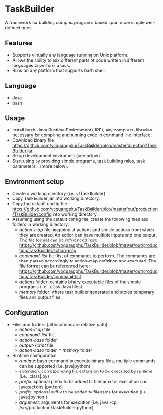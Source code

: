 # TaskBuilder
A framework for building complex programs based upon more simple well-defined ones

## Features
* Supports virtually any language running on Unix platform.
* Allows the ability to mix different parts of code written in different languages to perform a task.
* Runs on any platform that supports bash shell.

## Language
* Java
* bash

## Usage
* Install bash, Java Runtime Environment (JRE), any compilers, libraries necessary for compiling and running code in command line interface.
* Download binary file https://github.com/voquangphu/TaskBuilder/blob/master/directory/TaskBuilder.jar
* Setup development enviroment (see below).
* Start using by providing simple programs, task building rules, task parameters... (more below).

## Environment setup
* Create a working directory (i.e. ~/TaskBuilder)
* Copy TaskBuilder.jar into working directory.
* Copy the default config file https://github.com/voquangphu/TaskBuilder/blob/master/out/production/TaskBuilder/config into working directory.
* Assuming using the default config file, create the following files and folders in working directory.
  * <i>action-map</i> file: mapping of actions and simple actions from which they are created. An action can have multiple inputs and one output. The file format can be referenced here: https://github.com/voquangphu/TaskBuilder/blob/master/out/production/TaskBuilder/action-map
  * <i>command-list</i> file: list of commands to perform. The commands are then parsed accordingly to action-map definition and executed. The file format can be referenced here: https://github.com/voquangphu/TaskBuilder/blob/master/out/production/TaskBuilder/command-list
  * <i>actions</i> folder: contains binary executable files of the simple programs (i.e. .class Java files)
  * <i>memory</i> folder: where task builder generates and stores temporary files and output files.

## Configuration
* Files and folders (all locations are relative path)
  * <i>action-map</i> file
  * <i>command-list</i> file
  * <i>action-base</i> folder
  * <i>output-script</i> file
  * <i>action-base</i> folder
  * <i>memory</i> folder
* Runtime configuration
  * <i>runtime</i>: bash command to execute binary files, multiple commands can be supported (i.e. java|python)
  * <i>extension</i>: corresponding file extension to be executed by <i>runtime</i> (i.e. .class|.py)
  * <i>prefix</i>: optional prefix to be added to filename for execution (i.e. java:actions.|python:)
  * <i>prefix</i>: optional suffix to be added to filename for execution (i.e. java:|python:)
  * <i>argument</i>: arguments for execution (i.e. java:-cp /srv/production/TaskBuilder|python:)
